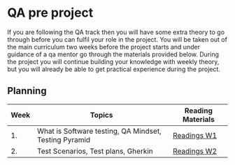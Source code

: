 # QA pre project

If you are following the QA track then you will have some extra theory to go through before you can fulfil your role in the project. You will be taken out of the main curriculum two weeks before the project starts and under guidance of a qa mentor go through the materials provided below. During the project you will continue building your knowledge with weekly theory, but you will already be able to get practical experience during the project.

## Planning

| Week | Topics                                                | Reading Materials                |
| ---- | ----------------------------------------------------- | -------------------------------- |
| 1.   | What is Software testing, QA Mindset, Testing Pyramid | [Readings W1](./week1/README.md) |
| 2.   | Test Scenarios, Test plans, Gherkin                   | [Readings W2](./week2/README.md) |
